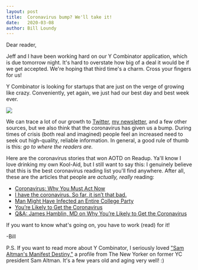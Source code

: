 ```yaml
---
layout: post
title:  Coronavirus bump? We'll take it!
date:   2020-03-08
author: Bill Loundy
---
```

<p>
Dear reader,
</p>

<p>
Jeff and I have been working hard on our Y Combinator application, which is due tomorrow night. It's hard to overstate how big of a deal it would be if we get accepted. We're hoping that third time's a charm. Cross your fingers for us!
</p>

<p>
Y Combinator is looking for startups that are just on the verge of growing like crazy. Conveniently, yet again, we just had our best day and best week ever.  
</p>

<p>
<img src="http://blog.readup.com/pics/wau123.png" style="display:block;margin:0 auto;max-width:100%;">
</p>

<p>
We can trace a lot of our growth to <a href="https://readup.com/comments/organizer-sandbox/coronavirus-why-you-must-act-now">Twitter</a>, <a href="https://readup.com/comments/organizer-sandbox/coronavirus-why-you-must-act-now">my newsletter</a>, and a few other sources, but we also think that the coronavirus has given us a bump. During times of crisis (both real and imagined) people feel an increased need to seek out high-quality, reliable information. In general, a good rule of thumb is this: <em>go to where the readers are.</em>
</p>

<p>
Here are the coronavirus stories that won AOTD on Readup. Ya'll know I love drinking my own Kool-Aid, but I still want to say this: I genuinely believe that this is the best coronavirus reading list you'll find anywhere. After all, these are the articles that people are <em>actually, really</em> reading:
</p>

<p>
<ul>
<li><a href="https://readup.com/comments/organizer-sandbox/coronavirus-why-you-must-act-now">Coronavirus: Why You Must Act Now</a></li>
<li><a href="https://readup.com/comments/washingtonpost/i-have-the-coronavirus-so-far-it-isnt-that-bad">I have the coronavirus. So far, it isn’t that bad.</a></li><li><a href="https://readup.com/comments/the-cut/man-might-have-infected-an-entire-college-party">Man Might Have Infected an Entire College Party</a></li>
<li><a href="https://readup.com/comments/the-atlantic/youre-likely-to-get-the-coronavirus">You’re Likely to Get the Coronavirus</a></li>
<li><a href="https://readup.com/comments/futurism/qa-james-hamblin-md-on-why-youre-likely-to-get-the-coronavirus">Q&A: James Hamblin, MD on Why You’re Likely to Get the Coronavirus</a></li>
</p>
</ul>
</p>

<p>
If you want to know what's going on, you have to work (read) for it! 
</p>

<p>
-Bill
</p>

<p>
P.S. If you want to read more about Y Combinator, I seriously loved <a href="https://readup.com/read/the-new-yorker/sam-altmans-manifest-destiny">"Sam Altman's Manifest Destiny,"</a> a profile from The New Yorker on former YC president Sam Altman. It's a few years old and aging very well! :) 
</p>